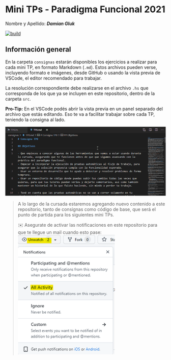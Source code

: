 # Mini TPs - Paradigma Funcional 2021

Nombre y Apellido: ***Damian Gluk***

[![build](https://github.com/pdep-mit/mini-tps-funcional-2022-damiangluk/actions/workflows/build.yml/badge.svg)](https://github.com/pdep-mit/mini-tps-funcional-2022-damiangluk/actions/workflows/build.yml)

## Información general

En la carpeta `consignas` estarán disponibles los ejercicios a realizar para cada mini TP, en formato Markdown (`.md`). Estos archivos pueden verse, incluyendo formato e imágenes, desde GitHub o usando la vista previa de VSCode, el editor recomendado para trabajar.

La resolución correspondiente debe realizarse en el archivo `.hs` que corresponda de los que ya se incluyen en este repositorio, dentro de la carpeta `src`.

**Pro-Tip:** En el VSCode podés abrir la vista previa en un panel separado del archivo que estás editando. Eso te va a facilitar trabajar sobre cada TP, teniendo la consigna al lado.

![VSCode Vista Previa](consignas/imagenes/vscode-preview-md.gif)

> A lo largo de la cursada estaremos agregando nuevo contenido a este repositorio, tanto de consignas como código de base, que será el punto de partida para los siguientes mini TPs.
>
> :envelope: Asegurate de activar las notificaciones en este repositorio para que te llegue un mail cuando esto pase:
> ![Activar notificaciones](consignas/imagenes/github-watch.png)
